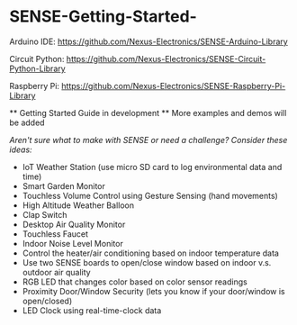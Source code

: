 # SENSE-Getting-Started-

Arduino IDE: https://github.com/Nexus-Electronics/SENSE-Arduino-Library

Circuit Python: https://github.com/Nexus-Electronics/SENSE-Circuit-Python-Library

Raspberry Pi: https://github.com/Nexus-Electronics/SENSE-Raspberry-Pi-Library

** Getting Started Guide in development 
** More examples and demos will be added 

*Aren't sure what to make with SENSE or need a challenge? Consider these ideas:*
- IoT Weather Station (use micro SD card to log environmental data and time) 
- Smart Garden Monitor 
- Touchless Volume Control using Gesture Sensing (hand movements)  
- High Altitude Weather Balloon 
- Clap Switch 
- Desktop Air Quality Monitor 
- Touchless Faucet
- Indoor Noise Level Monitor 
- Control the heater/air conditioning based on indoor temperature data
- Use two SENSE boards to open/close window based on indoor v.s. outdoor air quality 
- RGB LED that changes color based on color sensor readings 
- Proximity Door/Window Security (lets you know if your door/window is open/closed) 
- LED Clock using real-time-clock data 
